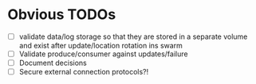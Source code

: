 # Obvious TODOs

- [ ] validate data/log storage so that they are stored in a separate volume and exist after update/location rotation ins swarm 
- [ ] Validate produce/consumer against updates/failure
- [ ] Document decisions 
- [ ] Secure external connection protocols?!